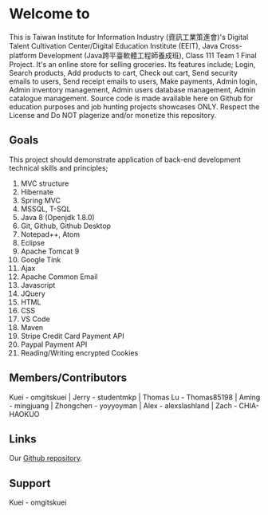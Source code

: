 # Welcome to 

This is Taiwan Institute for Information Industry (資訊工業策進會)'s Digital Talent Cultivation Center/Digital Education Institute (EEIT), Java Cross-platform Development (Java跨平臺軟體工程師養成班), Class 111  Team 1 Final Project. It's an online store for selling groceries. Its features include; Login, Search products, Add products to cart, Check out cart, Send security emails to users, Send receipt emails to users, Make payments, Admin login, Admin inventory management, Admin users database management, Admin catalogue management.
Source code is made available here on Github for education purposes and job hunting projects showcases ONLY. Respect the License and Do NOT plagerize and/or monetize this repository.

## Goals
This project should demonstrate application of back-end development technical skills and principles;
1) MVC structure
2) Hibernate
3) Spring MVC
4) MSSQL, T-SQL
5) Java 8 (Openjdk 1.8.0)
6) Git, Github, Github Desktop
7) Notepad++, Atom
8) Eclipse
9) Apache Tomcat 9
10) Google Tink
11) Ajax
12) Apache Common Email
13) Javascript
14) JQuery
15) HTML
16) CSS
17) VS Code
18) Maven
19) Stripe Credit Card Payment API
20) Paypal Payment API
21) Reading/Writing encrypted Cookies

## Members/Contributors
Kuei - omgitskuei | Jerry - studentmkp | Thomas Lu - Thomas85198 | Aming - mingjuang | Zhongchen - yoyyoyman | Alex - alexslashland | Zach - CHIA-HAOKUO

## Links
Our [Github repository](https://github.com/omgitskuei/Institute-for-Information-Industry-Showcase-Online-Store).

## Support
Kuei - omgitskuei

